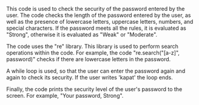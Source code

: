 This code is used to check the security of the password entered by the user. The code checks the length of the password entered by the user, as well as the presence of lowercase letters, uppercase letters, numbers, and special characters. If the password meets all the rules, it is evaluated as "Strong", otherwise it is evaluated as "Weak" or "Moderate".

The code uses the "re" library. This library is used to perform search operations within the code. For example, the code "re.search("[a-z]", password)" checks if there are lowercase letters in the password.

A while loop is used, so that the user can enter the password again and again to check its security. If the user writes 'kapat' the loop ends.

Finally, the code prints the security level of the user's password to the screen. For example, "Your password, Strong".